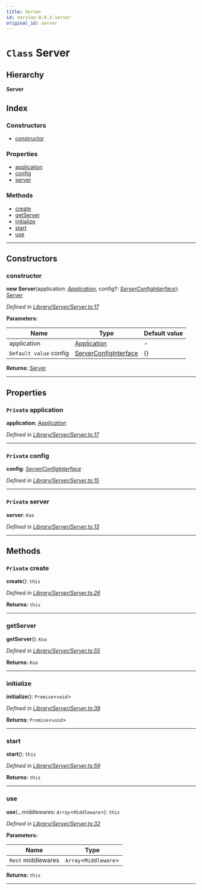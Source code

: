 ```yaml
---
title: Server
id: version-0.0.3-server
original_id: server
---
```


# `Class` Server

## Hierarchy

**Server**

## Index

### Constructors

* [constructor](server#constructor)

### Properties

* [application](server#application)
* [config](server#config)
* [server](server#server)

### Methods

* [create](server#create)
* [getServer](server#getserver)
* [initialize](server#initialize)
* [start](server#start)
* [use](server#use)

---

## Constructors

<a id="constructor"></a>

###  constructor

**new Server**(application: *[Application](application)*, config?: *[ServerConfigInterface](../interfaces/serverconfiginterface)*): [Server](server)

*Defined in [Library/Server/Server.ts:17](https://github.com/SpoonX/stix/blob/90d8ba3/src/Library/Server/Server.ts#L17)*

**Parameters:**

| Name | Type | Default value |
| ------ | ------ | ------ |
| application | [Application](application) | - |
| `Default value` config | [ServerConfigInterface](../interfaces/serverconfiginterface) |  {} |

**Returns:** [Server](server)

___

## Properties

<a id="application"></a>

### `Private` application

**application**: *[Application](application)*

*Defined in [Library/Server/Server.ts:17](https://github.com/SpoonX/stix/blob/90d8ba3/src/Library/Server/Server.ts#L17)*

___
<a id="config"></a>

### `Private` config

**config**: *[ServerConfigInterface](../interfaces/serverconfiginterface)*

*Defined in [Library/Server/Server.ts:15](https://github.com/SpoonX/stix/blob/90d8ba3/src/Library/Server/Server.ts#L15)*

___
<a id="server"></a>

### `Private` server

**server**: *`Koa`*

*Defined in [Library/Server/Server.ts:13](https://github.com/SpoonX/stix/blob/90d8ba3/src/Library/Server/Server.ts#L13)*

___

## Methods

<a id="create"></a>

### `Private` create

**create**(): `this`

*Defined in [Library/Server/Server.ts:26](https://github.com/SpoonX/stix/blob/90d8ba3/src/Library/Server/Server.ts#L26)*

**Returns:** `this`

___
<a id="getserver"></a>

###  getServer

**getServer**(): `Koa`

*Defined in [Library/Server/Server.ts:55](https://github.com/SpoonX/stix/blob/90d8ba3/src/Library/Server/Server.ts#L55)*

**Returns:** `Koa`

___
<a id="initialize"></a>

###  initialize

**initialize**(): `Promise`<`void`>

*Defined in [Library/Server/Server.ts:38](https://github.com/SpoonX/stix/blob/90d8ba3/src/Library/Server/Server.ts#L38)*

**Returns:** `Promise`<`void`>

___
<a id="start"></a>

###  start

**start**(): `this`

*Defined in [Library/Server/Server.ts:59](https://github.com/SpoonX/stix/blob/90d8ba3/src/Library/Server/Server.ts#L59)*

**Returns:** `this`

___
<a id="use"></a>

###  use

**use**(...middlewares: *`Array`<`Middleware`>*): `this`

*Defined in [Library/Server/Server.ts:32](https://github.com/SpoonX/stix/blob/90d8ba3/src/Library/Server/Server.ts#L32)*

**Parameters:**

| Name | Type |
| ------ | ------ |
| `Rest` middlewares | `Array`<`Middleware`> |

**Returns:** `this`

___

